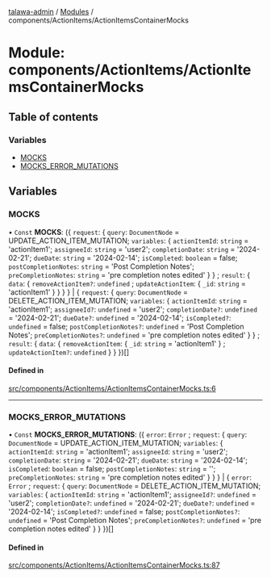 [talawa-admin](../README.md) / [Modules](../modules.md) / components/ActionItems/ActionItemsContainerMocks

# Module: components/ActionItems/ActionItemsContainerMocks

## Table of contents

### Variables

- [MOCKS](components_ActionItems_ActionItemsContainerMocks.md#mocks)
- [MOCKS\_ERROR\_MUTATIONS](components_ActionItems_ActionItemsContainerMocks.md#mocks_error_mutations)

## Variables

### MOCKS

• `Const` **MOCKS**: (\{ `request`: \{ `query`: `DocumentNode` = UPDATE\_ACTION\_ITEM\_MUTATION; `variables`: \{ `actionItemId`: `string` = 'actionItem1'; `assigneeId`: `string` = 'user2'; `completionDate`: `string` = '2024-02-21'; `dueDate`: `string` = '2024-02-14'; `isCompleted`: `boolean` = false; `postCompletionNotes`: `string` = 'Post Completion Notes'; `preCompletionNotes`: `string` = 'pre completion notes edited' \}  \} ; `result`: \{ `data`: \{ `removeActionItem?`: `undefined` ; `updateActionItem`: \{ `_id`: `string` = 'actionItem1' \}  \}  \}  \} \| \{ `request`: \{ `query`: `DocumentNode` = DELETE\_ACTION\_ITEM\_MUTATION; `variables`: \{ `actionItemId`: `string` = 'actionItem1'; `assigneeId?`: `undefined` = 'user2'; `completionDate?`: `undefined` = '2024-02-21'; `dueDate?`: `undefined` = '2024-02-14'; `isCompleted?`: `undefined` = false; `postCompletionNotes?`: `undefined` = 'Post Completion Notes'; `preCompletionNotes?`: `undefined` = 'pre completion notes edited' \}  \} ; `result`: \{ `data`: \{ `removeActionItem`: \{ `_id`: `string` = 'actionItem1' \} ; `updateActionItem?`: `undefined`  \}  \}  \})[]

#### Defined in

[src/components/ActionItems/ActionItemsContainerMocks.ts:6](https://github.com/MahendraDani/talawa-admin/blob/9538a8f/src/components/ActionItems/ActionItemsContainerMocks.ts#L6)

___

### MOCKS\_ERROR\_MUTATIONS

• `Const` **MOCKS\_ERROR\_MUTATIONS**: (\{ `error`: `Error` ; `request`: \{ `query`: `DocumentNode` = UPDATE\_ACTION\_ITEM\_MUTATION; `variables`: \{ `actionItemId`: `string` = 'actionItem1'; `assigneeId`: `string` = 'user2'; `completionDate`: `string` = '2024-02-21'; `dueDate`: `string` = '2024-02-14'; `isCompleted`: `boolean` = false; `postCompletionNotes`: `string` = ''; `preCompletionNotes`: `string` = 'pre completion notes edited' \}  \}  \} \| \{ `error`: `Error` ; `request`: \{ `query`: `DocumentNode` = DELETE\_ACTION\_ITEM\_MUTATION; `variables`: \{ `actionItemId`: `string` = 'actionItem1'; `assigneeId?`: `undefined` = 'user2'; `completionDate?`: `undefined` = '2024-02-21'; `dueDate?`: `undefined` = '2024-02-14'; `isCompleted?`: `undefined` = false; `postCompletionNotes?`: `undefined` = 'Post Completion Notes'; `preCompletionNotes?`: `undefined` = 'pre completion notes edited' \}  \}  \})[]

#### Defined in

[src/components/ActionItems/ActionItemsContainerMocks.ts:87](https://github.com/MahendraDani/talawa-admin/blob/9538a8f/src/components/ActionItems/ActionItemsContainerMocks.ts#L87)
